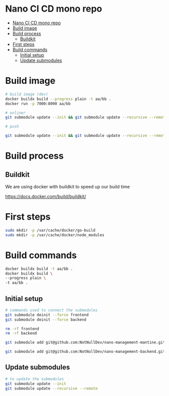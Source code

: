 # Nano CI CD mono repo


- [Nano CI CD mono repo](#nano-ci-cd-mono-repo)
- [Build image](#build-image)
- [Build process](#build-process)
  - [Buildkit](#buildkit)
- [First steps](#first-steps)
- [Build commands](#build-commands)
  - [Initial setup](#initial-setup)
  - [Update submodules](#update-submodules)

# Build image

```bash
# build image (dev)
docker buildx build --progress plain -t aa/bb .
docker run -p 7000:8090 aa/bb

# onliner
git submodule update --init && git submodule update --recursive --remote &&  docker buildx build --progress plain -t gitea.notnulldev.com/notnulldev/nano-management . && docker run -p 7000:8090 gitea.notnulldev.com/notnulldev/nano-management

# push

git submodule update --init && git submodule update --recursive --remote &&  docker buildx build --progress plain -t gitea.notnulldev.com/notnulldev/nano-management . && docker push gitea.notnulldev.com/notnulldev/nano-management

```

# Build process

## Buildkit

We are using docker with buildkit to speed up our build time

https://docs.docker.com/build/buildkit/



# First steps
```bash
sudo mkdir -p /var/cache/docker/go-build
sudo mkdir -p /var/cache/docker/node_modules
```

# Build commands

```bash
docker buildx build -t aa/bb .
docker buildx build \
--progress plain \
-t aa/bb .
```

## Initial setup

```bash
# commands used to connect the submodules
git submodule deinit --force frontend
git submodule deinit --force backend

rm -rf frontend
rm -rf backend

git submodule add git@github.com:NotNullDev/nano-management-mantine.git frontend

git submodule add git@github.com:NotNullDev/nano-management-backend.git backend
```

## Update submodules

```bash
# to update the submodules
git submodule update --init
git submodule update --recursive --remote
```